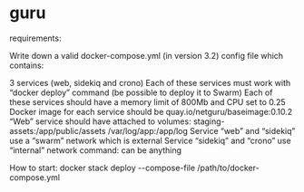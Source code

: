 # guru

requirements:

Write down a valid docker-compose.yml (in version 3.2) config file which contains:

3 services (web, sidekiq and crono)
Each of these services must work with “docker deploy” command (be possible to deploy it to Swarm)
Each of these services should have a memory limit of 800Mb and CPU set to 0.25
Docker image for each service should be quay.io/netguru/baseimage:0.10.2
“Web” service should have attached to volumes:
staging-assets:/app/public/assets
/var/log/app:/app/log
Service “web” and “sidekiq” use a “swarm” network which is external
Service “sidekiq” and “crono” use “internal” network
command: can be anything

How to start:
docker stack deploy --compose-file /path/to/docker-compose.yml <stack name>
